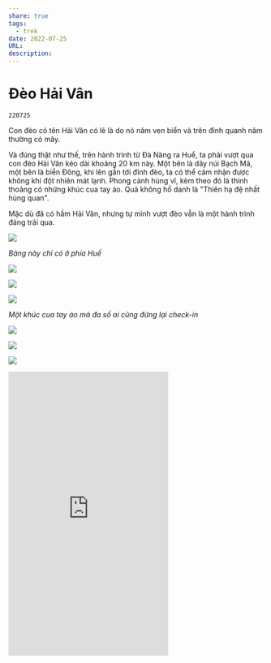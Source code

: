 ```yaml
---
share: true
tags:
  - trek
date: 2022-07-25
URL: 
description: 
---
```


# Đèo Hải Vân
`220725`

Con đèo có tên Hải Vân có lẽ là do nó năm ven biển và trên đỉnh quanh năm thường có mây.

Và đúng thật như thế, trên hành trình từ Đà Näng ra Huể, ta phải vượt qua con đèo Hải Vân kéo dài khoảng 20 km này. Một bên là dãy núi Bạch Mã, một bên là biển Đông, khi lên gần tới đỉnh đèo, ta có thể cảm nhận được không khí đột nhiên mát lạnh. Phong cảnh hùng vĩ, kèm theo đó là thỉnh thoảng có những khúc cua tay áo. Quả không hổ danh là "Thiên hạ đệ nhất hùng quan".

Mặc dù đã có hầm Hải Vân, nhưng tự mình vượt đèo vẫn là một hành trình đáng trải qua.

![](https://i.imgur.com/Rtwj3Sh.jpg)

*Bảng này chỉ có ở phía Huế*

![](https://i.imgur.com/GxS2HUU.jpg)

![](https://i.imgur.com/HMQu8XB.jpg)

![](https://i.imgur.com/AhCtOur.jpg)

*Một khúc cua tay áo mà đa số ai cũng đứng lại check-in*

![](https://i.imgur.com/ktrV3eO.png)

![](https://i.imgur.com/s7sDTyH.png)

![](https://i.imgur.com/tbXZE0s.jpg)

<iframe width="315" height="560"
src="https://www.youtube.com/embed/2jA84w_UnQM"
title="YouTube video player" frameborder="0"
allow="accelerometer; autoplay; clipboard-write; encrypted-media;
gyroscope; picture-in-picture;
web-share"
allowfullscreen></iframe>
